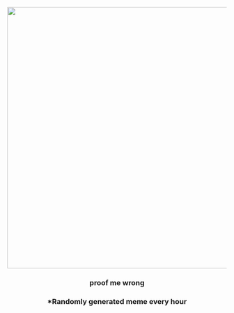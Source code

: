 <p align="center">
        <img src="https://i.redd.it/4sjkqo76bfw81.jpg" width="600" height="600">
        </p>
        <h3 align="center">proof me wrong</h3>
        <h3 align="center">*Randomly generated meme every hour</h3>
    